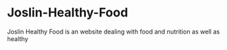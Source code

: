 # Joslin-Healthy-Food
Joslin Healthy Food is an website dealing with food and nutrition as well as healthy 
